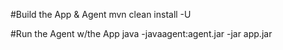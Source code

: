 #Build the App & Agent
mvn clean install -U

#Run the Agent w/the App
java -javaagent:agent.jar -jar app.jar